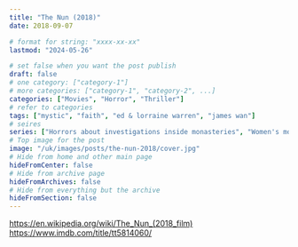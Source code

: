 ```yaml
---
title: "The Nun (2018)"
date: 2018-09-07

# format for string: "xxxx-xx-xx"
lastmod: "2024-05-26"

# set false when you want the post publish
draft: false
# one category: ["category-1"]
# more categories: ["category-1", "category-2", ...]
categories: ["Movies", "Horror", "Thriller"]
# refer to categories
tags: ["mystic", "faith", "ed & lorraine warren", "james wan"]
# seires
series: ["Horrors about investigations inside monasteries", "Women's monasteries infiltrated by evil", "The Conjuring Universe"]
# Top image for the post
image: "/uk/images/posts/the-nun-2018/cover.jpg"
# Hide from home and other main page
hideFromCenter: false
# Hide from archive page
hideFromArchives: false
# Hide from everything but the archive
hideFromSection: false
---
```

https://en.wikipedia.org/wiki/The_Nun_(2018_film)
https://www.imdb.com/title/tt5814060/
<!--more-->